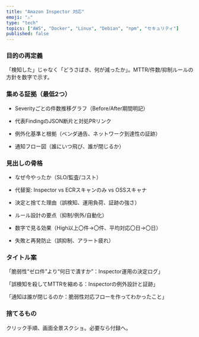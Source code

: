 ```yaml
---
title: "Amazon Inspector 対応"
emoji: "⚠️"
type: "tech"
topics: ["AWS", "Docker", "Linux", "Debian", "npm", "セキュリティ"]
published: false
---
```


### 目的の再定義
「検知した」じゃなく「どうさばき、何が減ったか」。MTTR/件数/抑制ルールの方針を数字で示す。

### 集める証拠（最低2つ）

- Severityごとの件数推移グラフ（Before/After期間明記）

- 代表FindingのJSON断片と対処PRリンク

- 例外化基準と根拠（ベンダ通告、ネットワーク到達性の証跡）

- 通知フロー図（誰にいつ飛び、誰が閉じるか）

### 見出しの骨格

- なぜ今やったか（SLO/監査/コスト）

- 代替案: Inspector vs ECRスキャンのみ vs OSSスキャナ

- 決定と捨てた理由（誤検知、運用負荷、証跡の強さ）

- ルール設計の要点（抑制/例外/自動化）

- 数字で見る効果（High以上〇件→〇件、平均対応〇日→〇日）

- 失敗と再発防止（誤抑制、アラート疲れ）

### タイトル案

「脆弱性“ゼロ件”より“何日で潰すか”：Inspector運用の決定ログ」

「誤検知を殺してMTTRを縮める：Inspectorの例外設計と証跡」

「通知は誰が閉じるのか：脆弱性対応フローを作ってわかったこと」

### 捨てるもの

クリック手順、画面全景スクショ。必要なら付録へ。